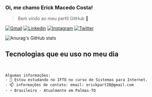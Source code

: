### Oi, me chamo Erick Macedo Costa!
>Bem vindo ao meu perfil GitHub 👋

[![Gmail](https://img.shields.io/badge/Gmail-D14836?style=for-the-badge&logo=gmail&logoColor=white)](erickpart28@gmail.com)
[![Linkedin](https://img.shields.io/badge/LinkedIn-0077B5?style=for-the-badge&logo=linkedin&logoColor=white)](https://www.linkedin.com/in/erick-macedo-2b5221208/)
[![Instagram](	https://img.shields.io/badge/Instagram-E4405F?style=for-the-badge&logo=instagram&logoColor=white)](https://www.instagram.com/erickmacedo_/)
[![Twitter](https://img.shields.io/badge/Twitter-1DA1F2?style=for-the-badge&logo=twitter&logoColor=white)]( https://twitter.com/ErickM20_/)

![Anurag's GitHub stats](https://github-readme-stats.vercel.app/api?username=Erick-Macedo-Costa&show_icons=true&theme=highcontrast)

## Tecnologias que eu uso no meu dia
<div>  
        <img src="https://img.shields.io/badge/HTML5-E34F26?style=for-the-badge&logo=html5&logoColor=white" alt="">
        <img src="https://img.shields.io/badge/Java-ED8B00?style=for-the-badge&logo=java&logoColor=white" alt="">
        <img src="https://img.shields.io/badge/React-20232A?style=for-the-badge&logo=react&logoColor=61DAFB" alt="">
        <img src="https://img.shields.io/badge/JavaScript-F7DF1E?style=for-the-badge&logo=javascript&logoColor=black" alt="">
</div>

<p></p>

````
Algumas informações:
- 🌱 Estou estudando no IFTO no curso de Sistemas para Internet.
- 📫 informações de contato: email: erickpart28@gmail.com 
- ⚡ Brasileiro - Atualmente em Palmas-TO

````
